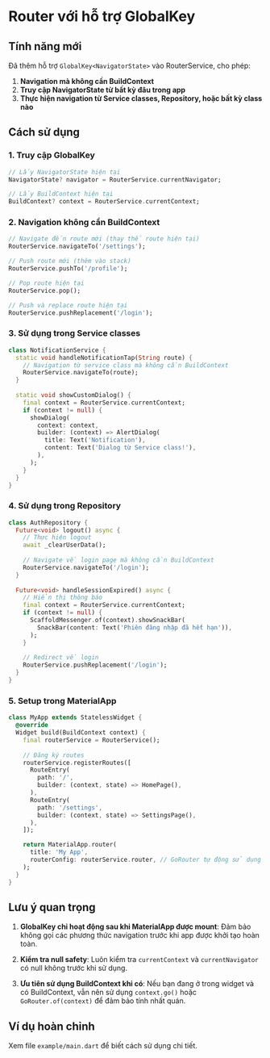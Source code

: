 # Router với hỗ trợ GlobalKey<NavigatorState>

## Tính năng mới

Đã thêm hỗ trợ `GlobalKey<NavigatorState>` vào RouterService, cho phép:

1. **Navigation mà không cần BuildContext**
2. **Truy cập NavigatorState từ bất kỳ đâu trong app**
3. **Thực hiện navigation từ Service classes, Repository, hoặc bất kỳ class nào**

## Cách sử dụng

### 1. Truy cập GlobalKey

```dart
// Lấy NavigatorState hiện tại
NavigatorState? navigator = RouterService.currentNavigator;

// Lấy BuildContext hiện tại
BuildContext? context = RouterService.currentContext;
```

### 2. Navigation không cần BuildContext

```dart
// Navigate đến route mới (thay thế route hiện tại)
RouterService.navigateTo('/settings');

// Push route mới (thêm vào stack)
RouterService.pushTo('/profile');

// Pop route hiện tại
RouterService.pop();

// Push và replace route hiện tại
RouterService.pushReplacement('/login');
```

### 3. Sử dụng trong Service classes

```dart
class NotificationService {
  static void handleNotificationTap(String route) {
    // Navigation từ service class mà không cần BuildContext
    RouterService.navigateTo(route);
  }
  
  static void showCustomDialog() {
    final context = RouterService.currentContext;
    if (context != null) {
      showDialog(
        context: context,
        builder: (context) => AlertDialog(
          title: Text('Notification'),
          content: Text('Dialog từ Service class!'),
        ),
      );
    }
  }
}
```

### 4. Sử dụng trong Repository

```dart
class AuthRepository {
  Future<void> logout() async {
    // Thực hiện logout
    await _clearUserData();
    
    // Navigate về login page mà không cần BuildContext
    RouterService.navigateTo('/login');
  }
  
  Future<void> handleSessionExpired() async {
    // Hiển thị thông báo
    final context = RouterService.currentContext;
    if (context != null) {
      ScaffoldMessenger.of(context).showSnackBar(
        SnackBar(content: Text('Phiên đăng nhập đã hết hạn')),
      );
    }
    
    // Redirect về login
    RouterService.pushReplacement('/login');
  }
}
```

### 5. Setup trong MaterialApp

```dart
class MyApp extends StatelessWidget {
  @override
  Widget build(BuildContext context) {
    final routerService = RouterService();
    
    // Đăng ký routes
    routerService.registerRoutes([
      RouteEntry(
        path: '/',
        builder: (context, state) => HomePage(),
      ),
      RouteEntry(
        path: '/settings',
        builder: (context, state) => SettingsPage(),
      ),
    ]);

    return MaterialApp.router(
      title: 'My App',
      routerConfig: routerService.router, // GoRouter tự động sử dụng GlobalKey
    );
  }
}
```

## Lưu ý quan trọng

1. **GlobalKey chỉ hoạt động sau khi MaterialApp được mount**: Đảm bảo không gọi các phương thức navigation trước khi app được khởi tạo hoàn toàn.

2. **Kiểm tra null safety**: Luôn kiểm tra `currentContext` và `currentNavigator` có null không trước khi sử dụng.

3. **Ưu tiên sử dụng BuildContext khi có**: Nếu bạn đang ở trong widget và có BuildContext, vẫn nên sử dụng `context.go()` hoặc `GoRouter.of(context)` để đảm bảo tính nhất quán.

## Ví dụ hoàn chỉnh

Xem file `example/main.dart` để biết cách sử dụng chi tiết.
